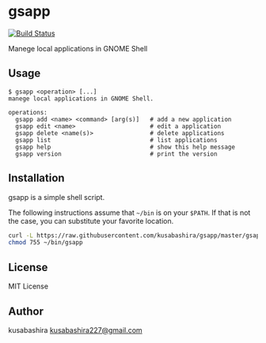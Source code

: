 gsapp
=====

[![Build Status](https://travis-ci.org/kusabashira/gsapp.svg?branch=master)](https://travis-ci.org/kusabashira/gsapp)

Manege local applications in GNOME Shell

Usage
-----

```
$ gsapp <operation> [...]
manege local applications in GNOME Shell.

operations:
  gsapp add <name> <command> [arg(s)]   # add a new application
  gsapp edit <name>                     # edit a application
  gsapp delete <name(s)>                # delete applications
  gsapp list                            # list applications
  gsapp help                            # show this help message
  gsapp version                         # print the version
```

Installation
------------

gsapp is a simple shell script.

The following instructions assume that `~/bin` is on your `$PATH`.
If that is not the case, you can substitute your favorite location.

```sh
curl -L https://raw.githubusercontent.com/kusabashira/gsapp/master/gsapp > ~/bin/gsapp
chmod 755 ~/bin/gsapp
```

License
-------

MIT License

Author
------

kusabashira <kusabashira227@gmail.com>
